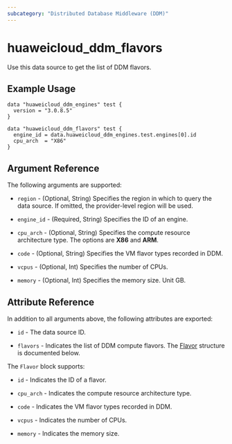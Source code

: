 ```yaml
---
subcategory: "Distributed Database Middleware (DDM)"
---
```


# huaweicloud_ddm_flavors

Use this data source to get the list of DDM flavors.

## Example Usage

```hcl
data "huaweicloud_ddm_engines" test {
  version = "3.0.8.5"
}

data "huaweicloud_ddm_flavors" test {
  engine_id = data.huaweicloud_ddm_engines.test.engines[0].id
  cpu_arch  = "X86"
}
```

## Argument Reference

The following arguments are supported:

* `region` - (Optional, String) Specifies the region in which to query the data source.
  If omitted, the provider-level region will be used.

* `engine_id` - (Required, String) Specifies the ID of an engine.

* `cpu_arch` - (Optional, String) Specifies the compute resource architecture type. The options are **X86** and **ARM**.

* `code` - (Optional, String) Specifies the VM flavor types recorded in DDM.

* `vcpus` - (Optional, Int) Specifies the number of CPUs.

* `memory` - (Optional, Int) Specifies the memory size. Unit GB.

## Attribute Reference

In addition to all arguments above, the following attributes are exported:

* `id` - The data source ID.

* `flavors` - Indicates the list of DDM compute flavors.
  The [Flavor](#DdmFlavors_Flavor) structure is documented below.

<a name="DdmFlavors_Flavor"></a>
The `Flavor` block supports:

* `id` - Indicates the ID of a flavor.

* `cpu_arch` - Indicates the compute resource architecture type.

* `code` - Indicates the VM flavor types recorded in DDM.

* `vcpus` - Indicates the number of CPUs.

* `memory` - Indicates the memory size.
